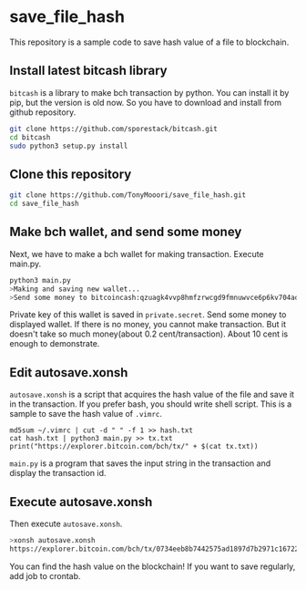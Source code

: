 # save_file_hash
This repository is a sample code to save hash value of a file to blockchain.

## Install latest bitcash library

`bitcash` is a library to make bch transaction by python.
You can install it by pip, but the version is old now.
So you have to download and install from github repository.

```bash
git clone https://github.com/sporestack/bitcash.git
cd bitcash
sudo python3 setup.py install
```

## Clone this repository
```bash
git clone https://github.com/TonyMooori/save_file_hash.git
cd save_file_hash
```

## Make bch wallet, and send some money
Next, we have to make a bch wallet for making transaction.
Execute main.py.

```bash
python3 main.py
>Making and saving new wallet...
>Send some money to bitcoincash:qzuagk4vvp8hmfzrwcgd9fmnuwvce6p6kv704adgav
```

Private key of this wallet is saved in `private.secret`.
Send some money to displayed wallet.
If there is no money, you cannot make transaction.
But it doesn't take so much money(about 0.2 cent/transaction).
About 10 cent is enough to demonstrate.

## Edit autosave.xonsh
`autosave.xonsh` is a script that acquires the hash value of the file and save it in the transaction.
If you prefer bash, you should write shell script.
This is a sample to save the hash value of `.vimrc`.

```xonsh
md5sum ~/.vimrc | cut -d " " -f 1 >> hash.txt
cat hash.txt | python3 main.py >> tx.txt
print("https://explorer.bitcoin.com/bch/tx/" + $(cat tx.txt))
```

`main.py` is a program that saves the input string in the transaction and display the transaction id.

## Execute autosave.xonsh
Then execute `autosave.xonsh`.

```bash
>xonsh autosave.xonsh
https://explorer.bitcoin.com/bch/tx/0734eeb8b7442575ad1897d7b2971c1672208d518dcfc3199c663a316d395edd
```

You can find the hash value on the blockchain!
If you want to save regularly, add job to crontab.
